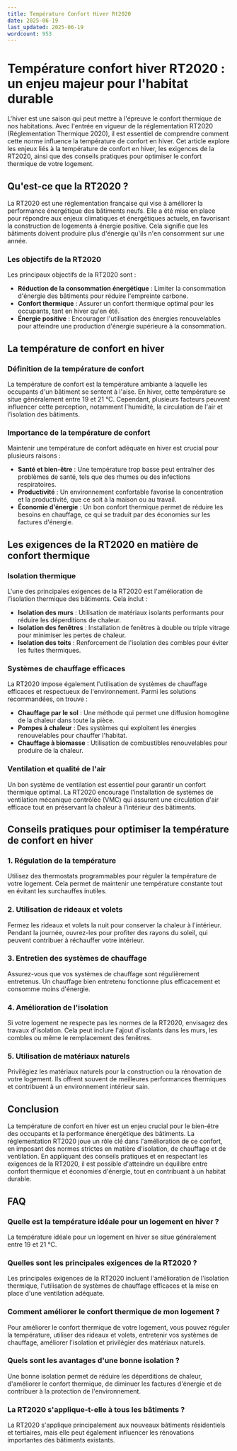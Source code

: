 ```yaml
---
title: Température Confort Hiver Rt2020
date: 2025-06-19
last_updated: 2025-06-19
wordcount: 953
---
```


# Température confort hiver RT2020 : un enjeu majeur pour l'habitat durable

L'hiver est une saison qui peut mettre à l'épreuve le confort thermique de nos habitations. Avec l'entrée en vigueur de la réglementation RT2020 (Réglementation Thermique 2020), il est essentiel de comprendre comment cette norme influence la température de confort en hiver. Cet article explore les enjeux liés à la température de confort en hiver, les exigences de la RT2020, ainsi que des conseils pratiques pour optimiser le confort thermique de votre logement.

## Qu'est-ce que la RT2020 ?

La RT2020 est une réglementation française qui vise à améliorer la performance énergétique des bâtiments neufs. Elle a été mise en place pour répondre aux enjeux climatiques et énergétiques actuels, en favorisant la construction de logements à énergie positive. Cela signifie que les bâtiments doivent produire plus d'énergie qu'ils n'en consomment sur une année.

### Les objectifs de la RT2020

Les principaux objectifs de la RT2020 sont :

- **Réduction de la consommation énergétique** : Limiter la consommation d'énergie des bâtiments pour réduire l'empreinte carbone.
- **Confort thermique** : Assurer un confort thermique optimal pour les occupants, tant en hiver qu'en été.
- **Énergie positive** : Encourager l'utilisation des énergies renouvelables pour atteindre une production d'énergie supérieure à la consommation.

## La température de confort en hiver

### Définition de la température de confort

La température de confort est la température ambiante à laquelle les occupants d'un bâtiment se sentent à l'aise. En hiver, cette température se situe généralement entre 19 et 21 °C. Cependant, plusieurs facteurs peuvent influencer cette perception, notamment l'humidité, la circulation de l'air et l'isolation des bâtiments.

### Importance de la température de confort

Maintenir une température de confort adéquate en hiver est crucial pour plusieurs raisons :

- **Santé et bien-être** : Une température trop basse peut entraîner des problèmes de santé, tels que des rhumes ou des infections respiratoires.
- **Productivité** : Un environnement confortable favorise la concentration et la productivité, que ce soit à la maison ou au travail.
- **Économie d'énergie** : Un bon confort thermique permet de réduire les besoins en chauffage, ce qui se traduit par des économies sur les factures d'énergie.

## Les exigences de la RT2020 en matière de confort thermique

### Isolation thermique

L'une des principales exigences de la RT2020 est l'amélioration de l'isolation thermique des bâtiments. Cela inclut :

- **Isolation des murs** : Utilisation de matériaux isolants performants pour réduire les déperditions de chaleur.
- **Isolation des fenêtres** : Installation de fenêtres à double ou triple vitrage pour minimiser les pertes de chaleur.
- **Isolation des toits** : Renforcement de l'isolation des combles pour éviter les fuites thermiques.

### Systèmes de chauffage efficaces

La RT2020 impose également l'utilisation de systèmes de chauffage efficaces et respectueux de l'environnement. Parmi les solutions recommandées, on trouve :

- **Chauffage par le sol** : Une méthode qui permet une diffusion homogène de la chaleur dans toute la pièce.
- **Pompes à chaleur** : Des systèmes qui exploitent les énergies renouvelables pour chauffer l'habitat.
- **Chauffage à biomasse** : Utilisation de combustibles renouvelables pour produire de la chaleur.

### Ventilation et qualité de l'air

Un bon système de ventilation est essentiel pour garantir un confort thermique optimal. La RT2020 encourage l'installation de systèmes de ventilation mécanique contrôlée (VMC) qui assurent une circulation d'air efficace tout en préservant la chaleur à l'intérieur des bâtiments.

## Conseils pratiques pour optimiser la température de confort en hiver

### 1. Régulation de la température

Utilisez des thermostats programmables pour réguler la température de votre logement. Cela permet de maintenir une température constante tout en évitant les surchauffes inutiles.

### 2. Utilisation de rideaux et volets

Fermez les rideaux et volets la nuit pour conserver la chaleur à l'intérieur. Pendant la journée, ouvrez-les pour profiter des rayons du soleil, qui peuvent contribuer à réchauffer votre intérieur.

### 3. Entretien des systèmes de chauffage

Assurez-vous que vos systèmes de chauffage sont régulièrement entretenus. Un chauffage bien entretenu fonctionne plus efficacement et consomme moins d'énergie.

### 4. Amélioration de l'isolation

Si votre logement ne respecte pas les normes de la RT2020, envisagez des travaux d'isolation. Cela peut inclure l'ajout d'isolants dans les murs, les combles ou même le remplacement des fenêtres.

### 5. Utilisation de matériaux naturels

Privilégiez les matériaux naturels pour la construction ou la rénovation de votre logement. Ils offrent souvent de meilleures performances thermiques et contribuent à un environnement intérieur sain.

## Conclusion

La température de confort en hiver est un enjeu crucial pour le bien-être des occupants et la performance énergétique des bâtiments. La réglementation RT2020 joue un rôle clé dans l'amélioration de ce confort, en imposant des normes strictes en matière d'isolation, de chauffage et de ventilation. En appliquant des conseils pratiques et en respectant les exigences de la RT2020, il est possible d'atteindre un équilibre entre confort thermique et économies d'énergie, tout en contribuant à un habitat durable.

## FAQ

### Quelle est la température idéale pour un logement en hiver ?

La température idéale pour un logement en hiver se situe généralement entre 19 et 21 °C.

### Quelles sont les principales exigences de la RT2020 ?

Les principales exigences de la RT2020 incluent l'amélioration de l'isolation thermique, l'utilisation de systèmes de chauffage efficaces et la mise en place d'une ventilation adéquate.

### Comment améliorer le confort thermique de mon logement ?

Pour améliorer le confort thermique de votre logement, vous pouvez réguler la température, utiliser des rideaux et volets, entretenir vos systèmes de chauffage, améliorer l'isolation et privilégier des matériaux naturels.

### Quels sont les avantages d'une bonne isolation ?

Une bonne isolation permet de réduire les déperditions de chaleur, d'améliorer le confort thermique, de diminuer les factures d'énergie et de contribuer à la protection de l'environnement.

### La RT2020 s'applique-t-elle à tous les bâtiments ?

La RT2020 s'applique principalement aux nouveaux bâtiments résidentiels et tertiaires, mais elle peut également influencer les rénovations importantes des bâtiments existants.